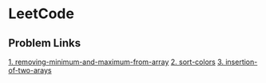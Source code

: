 # LeetCode

## Problem Links

[1. removing-minimum-and-maximum-from-array](https://leetcode.com/problems/removing-minimum-and-maximum-from-array/)
[2. sort-colors](https://leetcode.com/problems/sort-colors/)
[3. insertion-of-two-arays](https://leetcode.com/problems/insertion-of-two-arays/)
